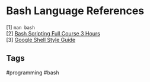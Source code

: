 # Bash Language References  

[1] `man bash`  
[2] [Bash Scripting Full Course 3 Hours](https://www.youtube.com/watch?v=e7BufAVwDiM&t=2538s)  
[3] [Google Shell Style Guide](https://google.github.io/styleguide/shellguide.html)  

## Tags
#programming #bash
